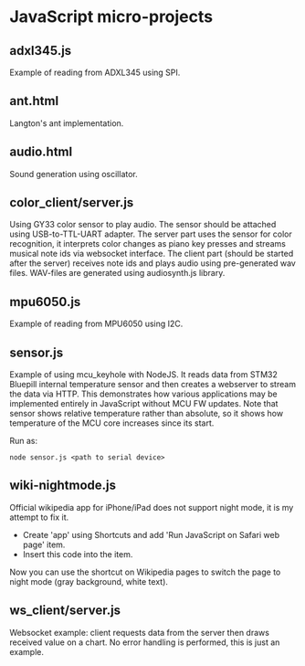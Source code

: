 JavaScript micro-projects
=========================


adxl345.js
----------

Example of reading from ADXL345 using SPI.


ant.html
--------

Langton's ant implementation.


audio.html
----------

Sound generation using oscillator.


color_client/server.js
----------------------

Using GY33 color sensor to play audio. The sensor should be attached using USB-to-TTL-UART adapter. The server part uses the
sensor for color recognition, it interprets color changes as piano key presses and streams musical note ids via websocket interface.
The client part (should be started after the server) receives note ids and plays audio using pre-generated wav files.
WAV-files are generated using audiosynth.js library.


mpu6050.js
----------

Example of reading from MPU6050 using I2C.


sensor.js
---------

Example of using mcu_keyhole with NodeJS.
It reads data from STM32 Bluepill internal temperature sensor and then creates a webserver  to stream the data via HTTP. 
This demonstrates how various applications may be implemented entirely in JavaScript without MCU FW updates.
Note that sensor shows relative temperature rather than absolute, so it shows how temperature of the MCU core increases since its start.

Run as: 

    node sensor.js <path to serial device>


wiki-nightmode.js
-----------------

Official wikipedia app for iPhone/iPad does not support night mode, it is my attempt to fix it.

- Create 'app' using Shortcuts and add 'Run JavaScript on Safari web page' item.
- Insert this code into the item.

Now you can use the shortcut on Wikipedia pages to switch the page to night mode (gray background, white text).


ws_client/server.js
-------------------

Websocket example: client requests data from the server then draws received value on a chart.
No error handling is performed, this is just an example.


